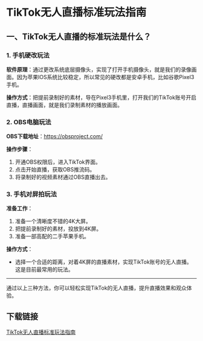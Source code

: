 # TikTok无人直播标准玩法指南

## 一、TikTok无人直播的标准玩法是什么？

### 1. 手机硬改玩法
**软件原理**：通过更改系统底层摄像头，实现了打开手机摄像头，就是我们的录像画面。因为苹果IOS系统比较稳定，所以常见的硬改都是安卓手机，比如谷歌Pixel3手机。

**操作方式**：把提前录制好的素材，导在Pixel3手机里，打开我们的TikTok账号开启直播，直播画面，就是我们录制素材的播放画面。

### 2. OBS电脑玩法
**OBS下载地址**：https://obsproject.com/

**操作步骤**：
1. 开通OBS权限后，进入TikTok界面。
2. 点击开始直播，获取OBS推流码。
3. 将录制好的视频素材通过OBS直播出去。

### 3. 手机对屏拍玩法
**准备工作**：
1. 准备一个清晰度不错的4K大屏。
2. 把提前录制好的素材，投放到4K屏。
3. 准备一部高配的二手苹果手机。

**操作方式**：
- 选择一个合适的距离，对着4K屏的直播素材，实现TikTok账号的无人直播。这是目前最常用的玩法。

---

通过以上三种方法，你可以轻松实现TikTok的无人直播，提升直播效果和观众体验。

## 下载链接

[TikTok无人直播标准玩法指南](https://pan.quark.cn/s/50e24bfe8e44)
